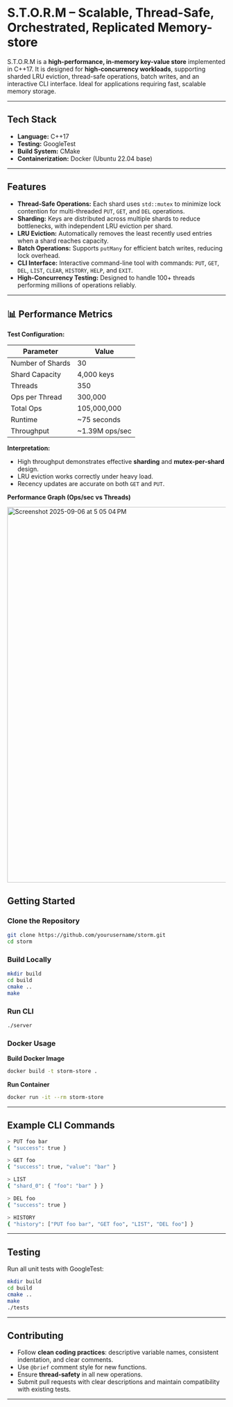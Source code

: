 # S.T.O.R.M – Scalable, Thread-Safe, Orchestrated, Replicated Memory-store

S.T.O.R.M is a **high-performance, in-memory key-value store** implemented in C++17. It is designed for **high-concurrency workloads**, supporting sharded LRU eviction, thread-safe operations, batch writes, and an interactive CLI interface. Ideal for applications requiring fast, scalable memory storage.

---

## Tech Stack

- **Language:** C++17  
- **Testing:** GoogleTest  
- **Build System:** CMake  
- **Containerization:** Docker (Ubuntu 22.04 base)

---

## Features

- **Thread-Safe Operations:** Each shard uses `std::mutex` to minimize lock contention for multi-threaded `PUT`, `GET`, and `DEL` operations.  
- **Sharding:** Keys are distributed across multiple shards to reduce bottlenecks, with independent LRU eviction per shard.  
- **LRU Eviction:** Automatically removes the least recently used entries when a shard reaches capacity.  
- **Batch Operations:** Supports `putMany` for efficient batch writes, reducing lock overhead.  
- **CLI Interface:** Interactive command-line tool with commands: `PUT`, `GET`, `DEL`, `LIST`, `CLEAR`, `HISTORY`, `HELP`, and `EXIT`.  
- **High-Concurrency Testing:** Designed to handle 100+ threads performing millions of operations reliably.

---


## 📊 Performance Metrics

**Test Configuration:**

| Parameter | Value |
|-----------|-------|
| Number of Shards | 30 |
| Shard Capacity | 4,000 keys |
| Threads | 350 |
| Ops per Thread | 300,000 |
| Total Ops | 105,000,000 |
| Runtime | ~75 seconds |
| Throughput | ~1.39M ops/sec |

**Interpretation:**

- High throughput demonstrates effective **sharding** and **mutex-per-shard** design.  
- LRU eviction works correctly under heavy load.  
- Recency updates are accurate on both `GET` and `PUT`.

**Performance Graph (Ops/sec vs Threads)**

<img width="1221" height="864" alt="Screenshot 2025-09-06 at 5 05 04 PM" src="https://github.com/user-attachments/assets/20b7a031-2b62-410c-b2a9-78ae79be1c1e" />


## Getting Started

### Clone the Repository

```bash
git clone https://github.com/yourusername/storm.git
cd storm
```

### Build Locally

```bash
mkdir build
cd build
cmake ..
make
```

### Run CLI

```bash
./server
```

### Docker Usage

**Build Docker Image**

```bash
docker build -t storm-store .
```

**Run Container**

```bash
docker run -it --rm storm-store
```

---

## Example CLI Commands

```bash
> PUT foo bar
{ "success": true }

> GET foo
{ "success": true, "value": "bar" }

> LIST
{ "shard_0": { "foo": "bar" } }

> DEL foo
{ "success": true }

> HISTORY
{ "history": ["PUT foo bar", "GET foo", "LIST", "DEL foo"] }
```

---

## Testing

Run all unit tests with GoogleTest:

```bash
mkdir build
cd build
cmake ..
make
./tests
```

---

## Contributing

- Follow **clean coding practices**: descriptive variable names, consistent indentation, and clear comments.  
- Use `@brief` comment style for new functions.  
- Ensure **thread-safety** in all new operations.  
- Submit pull requests with clear descriptions and maintain compatibility with existing tests.

---

```
